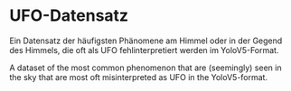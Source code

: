# UFO-Datensatz

Ein Datensatz der häufigsten Phänomene am Himmel oder in der Gegend des Himmels, die oft als UFO fehlinterpretiert werden im YoloV5-Format.

A dataset of the most common phenomenon that are (seemingly) seen in the sky that are most oft misinterpreted as UFO in the YoloV5-format.

